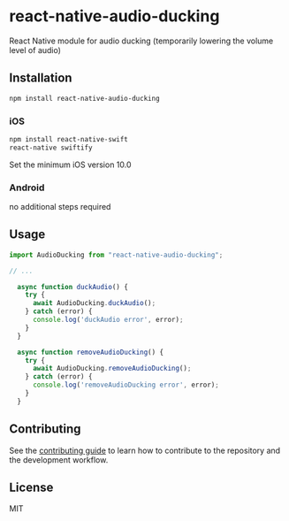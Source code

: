 # react-native-audio-ducking

React Native module for audio ducking (temporarily lowering the volume level of audio)

## Installation

```sh
npm install react-native-audio-ducking
```

### iOS
```sh
npm install react-native-swift
react-native swiftify
```
Set the minimum iOS version 10.0

### Android
no additional steps required

## Usage

```js
import AudioDucking from "react-native-audio-ducking";

// ...

  async function duckAudio() {
    try {
      await AudioDucking.duckAudio();
    } catch (error) {
      console.log('duckAudio error', error);
    }
  }

  async function removeAudioDucking() {
    try {
      await AudioDucking.removeAudioDucking();
    } catch (error) {
      console.log('removeAudioDucking error', error);
    }
  }
```

## Contributing

See the [contributing guide](CONTRIBUTING.md) to learn how to contribute to the repository and the development workflow.

## License

MIT
